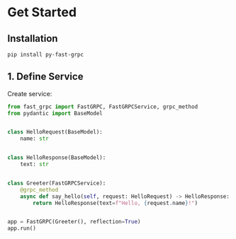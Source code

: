# Get Started

## Installation
```bash
pip install py-fast-grpc
```

## 1. Define Service
Create service:
```python
from fast_grpc import FastGRPC, FastGRPCService, grpc_method
from pydantic import BaseModel


class HelloRequest(BaseModel):
    name: str


class HelloResponse(BaseModel):
    text: str


class Greeter(FastGRPCService):
    @grpc_method
    async def say_hello(self, request: HelloRequest) -> HelloResponse:
        return HelloResponse(text=f"Hello, {request.name}!")


app = FastGRPC(Greeter(), reflection=True)
app.run()
```
